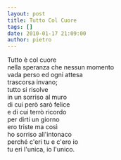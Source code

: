 ```yaml
---
layout: post
title: Tutto Col Cuore
tags: []
date: 2010-01-17 21:09:00
author: pietro
---
```

Tutto è col cuore<br/>nella speranza che nessun momento<br/>vada perso ed ogni attesa<br/>trascorsa invano;<br/>tutto si risolve<br/>in un sorriso al muro<br/>di cui però sarò felice<br/>e di cui terrò ricordo<br/>per dirti un giorno<br/>ero triste ma così<br/>ho sorriso all'intonaco<br/>perché c'eri tu e c'ero io<br/>tu eri l'unica, io l'unico.
